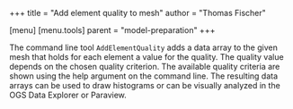 +++
title = "Add element quality to mesh"
author = "Thomas Fischer"

[menu]
  [menu.tools]
    parent = "model-preparation"
+++

The command line tool `AddElementQuality` adds a data array to the given mesh
that holds for each element a value for the quality. The quality value depends
on the chosen quality criterion. The available quality criteria are shown using
the help argument on the command line. The resulting data arrays can be used to
draw histograms or can be visually analyzed in the OGS Data Explorer or Paraview.
